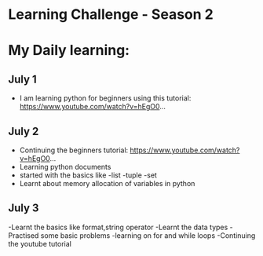 # Learning Challenge - Season 2



# My Daily learning: 

## July 1
- I am learning python for beginners using this tutorial:  https://www.youtube.com/watch?v=hEgO0...
## July 2
 - Continuing the beginners tutorial: https://www.youtube.com/watch?v=hEgO0...
 - Learning python documents
 - started with the basics like
    -list
    -tuple
    -set
  - Learnt about memory allocation of variables in python
## July 3
   -Learnt the basics like format,string operator
   -Learnt the data types
   -Practised some basic problems
   -learning on for and while loops
   -Continuing the youtube tutorial
   
   
